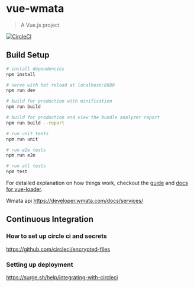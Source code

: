 # vue-wmata

> A Vue.js project

[![CircleCI](https://circleci.com/gh/Resonantjacket5/vue-wmata.svg?style=svg)](https://circleci.com/gh/Resonantjacket5/vue-wmata)

## Build Setup

``` bash
# install dependencies
npm install

# serve with hot reload at localhost:8080
npm run dev

# build for production with minification
npm run build

# build for production and view the bundle analyzer report
npm run build --report

# run unit tests
npm run unit

# run e2e tests
npm run e2e

# run all tests
npm test
```

For detailed explanation on how things work, checkout the [guide](http://vuejs-templates.github.io/webpack/) and [docs for vue-loader](http://vuejs.github.io/vue-loader).


Wmata api
https://developer.wmata.com/docs/services/


## Continuous Integration

### How to set up circle ci and secrets

https://github.com/circleci/encrypted-files


### Setting up deployment
https://surge.sh/help/integrating-with-circleci